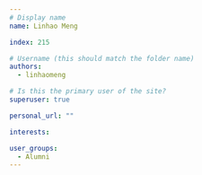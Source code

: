 ```yaml
---
# Display name
name: Linhao Meng

index: 215

# Username (this should match the folder name)
authors:
  - linhaomeng

# Is this the primary user of the site?
superuser: true

personal_url: ""

interests:

user_groups:
  - Alumni
---
```

